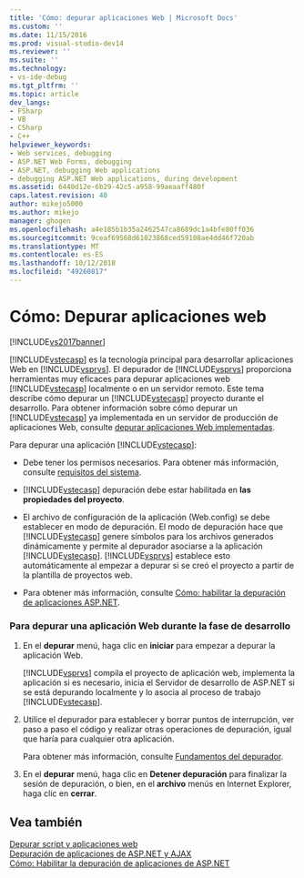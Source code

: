 ```yaml
---
title: 'Cómo: depurar aplicaciones Web | Microsoft Docs'
ms.custom: ''
ms.date: 11/15/2016
ms.prod: visual-studio-dev14
ms.reviewer: ''
ms.suite: ''
ms.technology:
- vs-ide-debug
ms.tgt_pltfrm: ''
ms.topic: article
dev_langs:
- FSharp
- VB
- CSharp
- C++
helpviewer_keywords:
- Web services, debugging
- ASP.NET Web Forms, debugging
- ASP.NET, debugging Web applications
- debugging ASP.NET Web applications, during development
ms.assetid: 6440d12e-6b29-42c5-a958-99aeaaff480f
caps.latest.revision: 40
author: mikejo5000
ms.author: mikejo
manager: ghogen
ms.openlocfilehash: a4e185b1b35a2462547ca8689dc1a4bfe80ff036
ms.sourcegitcommit: 9ceaf69568d61023868ced59108ae4dd46f720ab
ms.translationtype: MT
ms.contentlocale: es-ES
ms.lasthandoff: 10/12/2018
ms.locfileid: "49260817"
---
```

# <a name="how-to-debug-web-applications"></a>Cómo: Depurar aplicaciones web
[!INCLUDE[vs2017banner](../includes/vs2017banner.md)]

[!INCLUDE[vstecasp](../includes/vstecasp-md.md)] es la tecnología principal para desarrollar aplicaciones Web en [!INCLUDE[vsprvs](../includes/vsprvs-md.md)]. El depurador de [!INCLUDE[vsprvs](../includes/vsprvs-md.md)] proporciona herramientas muy eficaces para depurar aplicaciones web [!INCLUDE[vstecasp](../includes/vstecasp-md.md)] localmente o en un servidor remoto. Este tema describe cómo depurar un [!INCLUDE[vstecasp](../includes/vstecasp-md.md)] proyecto durante el desarrollo. Para obtener información sobre cómo depurar un [!INCLUDE[vstecasp](../includes/vstecasp-md.md)] ya implementada en un servidor de producción de aplicaciones Web, consulte [depurar aplicaciones Web implementadas](../debugger/debugging-deployed-web-applications.md).  
  
 Para depurar una aplicación [!INCLUDE[vstecasp](../includes/vstecasp-md.md)]:  
  
-   Debe tener los permisos necesarios. Para obtener más información, consulte [requisitos del sistema](../debugger/aspnet-debugging-system-requirements.md).  
  
-   [!INCLUDE[vstecasp](../includes/vstecasp-md.md)] depuración debe estar habilitada en **las propiedades del proyecto**.  
  
-   El archivo de configuración de la aplicación (Web.config) se debe establecer en modo de depuración. El modo de depuración hace que [!INCLUDE[vstecasp](../includes/vstecasp-md.md)] genere símbolos para los archivos generados dinámicamente y permite al depurador asociarse a la aplicación [!INCLUDE[vstecasp](../includes/vstecasp-md.md)]. [!INCLUDE[vsprvs](../includes/vsprvs-md.md)] establece esto automáticamente al empezar a depurar si se creó el proyecto a partir de la plantilla de proyectos web.  
  
-   Para obtener más información, consulte [Cómo: habilitar la depuración de aplicaciones ASP.NET](../debugger/how-to-enable-debugging-for-aspnet-applications.md).  
  
### <a name="to-debug-a-web-application-during-development"></a>Para depurar una aplicación Web durante la fase de desarrollo  
  
1.  En el **depurar** menú, haga clic en **iniciar** para empezar a depurar la aplicación Web.  
  
     [!INCLUDE[vsprvs](../includes/vsprvs-md.md)] compila el proyecto de aplicación web, implementa la aplicación si es necesario, inicia el Servidor de desarrollo de ASP.NET si se está depurando localmente y lo asocia al proceso de trabajo [!INCLUDE[vstecasp](../includes/vstecasp-md.md)].  
  
2.  Utilice el depurador para establecer y borrar puntos de interrupción, ver paso a paso el código y realizar otras operaciones de depuración, igual que haría para cualquier otra aplicación.  
  
     Para obtener más información, consulte [Fundamentos del depurador](../debugger/debugger-basics.md).  
  
3.  En el **depurar** menú, haga clic en **Detener depuración** para finalizar la sesión de depuración, o bien, en el **archivo** menús en Internet Explorer, haga clic en **cerrar**.  
  
## <a name="see-also"></a>Vea también  
 [Depurar script y aplicaciones web](../debugger/debugging-web-applications-and-script.md)   
 [Depuración de aplicaciones de ASP.NET y AJAX](../debugger/debugging-aspnet-and-ajax-applications.md)   
 [Cómo: Habilitar la depuración de aplicaciones de ASP.NET](../debugger/how-to-enable-debugging-for-aspnet-applications.md)



